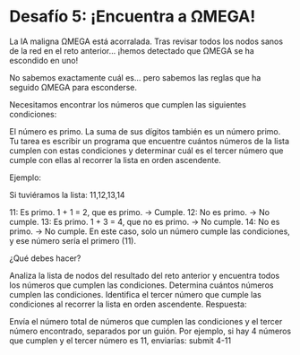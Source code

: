 # Desafío 5: ¡Encuentra a ΩMEGA!
La IA maligna ΩMEGA está acorralada. Tras revisar todos los nodos sanos de la red en el reto anterior... ¡hemos detectado que ΩMEGA se ha escondido en uno!

No sabemos exactamente cuál es... pero sabemos las reglas que ha seguido ΩMEGA para esconderse.

Necesitamos encontrar los números que cumplen las siguientes condiciones:

El número es primo.
La suma de sus dígitos también es un número primo.
Tu tarea es escribir un programa que encuentre cuántos números de la lista cumplen con estas condiciones y determinar cuál es el tercer número que cumple con ellas al recorrer la lista en orden ascendente.

Ejemplo:

Si tuviéramos la lista: 11,12,13,14

11: Es primo. 1 + 1 = 2, que es primo. → Cumple.
12: No es primo. → No cumple.
13: Es primo. 1 + 3 = 4, que no es primo. → No cumple.
14: No es primo. → No cumple.
En este caso, solo un número cumple las condiciones, y ese número sería el primero (11).

¿Qué debes hacer?

Analiza la lista de nodos del resultado del reto anterior y encuentra todos los números que cumplen las condiciones.
Determina cuántos números cumplen las condiciones.
Identifica el tercer número que cumple las condiciones al recorrer la lista en orden ascendente.
Respuesta:

Envía el número total de números que cumplen las condiciones y el tercer número encontrado, separados por un guión. Por ejemplo, si hay 4 números que cumplen y el tercer número es 11, enviarías: submit 4-11